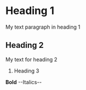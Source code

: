# Heading 1
My text paragraph in heading 1

## Heading 2
My text for heading 2

1) Heading 3

**Bold**
--Italics--
